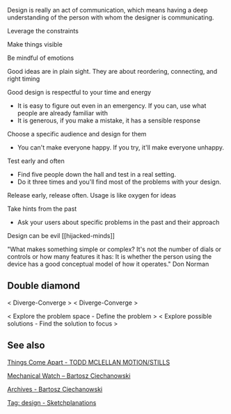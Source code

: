 ---
---


Design is really an act of communication, which means having a deep understanding of the person with whom the designer is communicating.

Leverage the constraints 

Make things visible

Be mindful of emotions

Good ideas are in plain sight. They are about reordering, connecting, and right timing

Good design is respectful to your time and energy 
- It is easy to figure out even in an emergency. If you can, use what people are already familiar with
- It is generous, if you make a mistake, it has a sensible response 

Choose a specific audience and design for them 
- You can't make everyone happy. If you try, it'll make everyone unhappy. 

Test early and often
- Find five people down the hall and test in a real setting. 
- Do it three times and you'll find most of the problems with your design. 

Release early, release often. Usage is like oxygen for ideas 

Take hints from the past
- Ask your users about specific problems in the past and their approach

Design can be evil [[hijacked-minds]]

"What makes something simple or complex? It's not the number of dials or controls or how many features it has: It is whether the person using the device has a good conceptual model of how it operates." Don Norman 


## Double diamond 

< Diverge-Converge > < Diverge-Converge >

< Explore the problem space - Define the problem > < Explore possible solutions - Find the solution to focus  > 

## See also

[Things Come Apart - TODD MCLELLAN MOTION/STILLS](https://www.toddmclellan.com/thingscomeapart)

[Mechanical Watch – Bartosz Ciechanowski](https://ciechanow.ski/mechanical-watch/)

[Archives - Bartosz Ciechanowski](https://ciechanow.ski/archives/)

[Tag: design - Sketchplanations](https://sketchplanations.com/tags/design)


